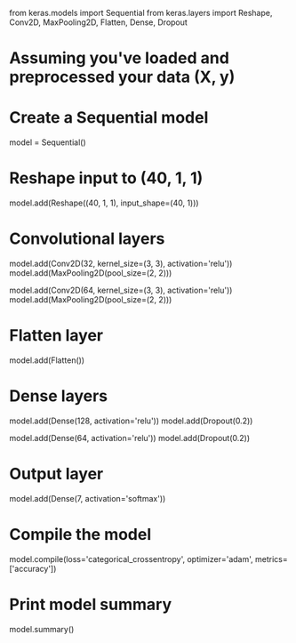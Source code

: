 from keras.models import Sequential
from keras.layers import Reshape, Conv2D, MaxPooling2D, Flatten, Dense, Dropout

# Assuming you've loaded and preprocessed your data (X, y)

# Create a Sequential model
model = Sequential()

# Reshape input to (40, 1, 1)
model.add(Reshape((40, 1, 1), input_shape=(40, 1)))

# Convolutional layers
model.add(Conv2D(32, kernel_size=(3, 3), activation='relu'))
model.add(MaxPooling2D(pool_size=(2, 2)))

model.add(Conv2D(64, kernel_size=(3, 3), activation='relu'))
model.add(MaxPooling2D(pool_size=(2, 2)))

# Flatten layer
model.add(Flatten())

# Dense layers
model.add(Dense(128, activation='relu'))
model.add(Dropout(0.2))

model.add(Dense(64, activation='relu'))
model.add(Dropout(0.2))

# Output layer
model.add(Dense(7, activation='softmax'))

# Compile the model
model.compile(loss='categorical_crossentropy', optimizer='adam', metrics=['accuracy'])

# Print model summary
model.summary()
